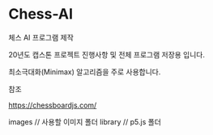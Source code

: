 # Chess-AI
체스 AI 프로그램 제작


20년도 캡스톤 프로젝트 진행사항 및 전체 프로그램 저장용 입니다.

최소극대화(Minimax) 알고리즘을 주로 사용합니다.

참조

https://chessboardjs.com/




images // 사용할 이미지 폴더
library // p5.js 폴더
